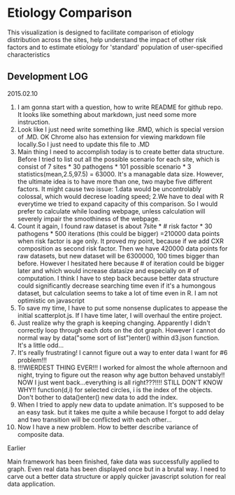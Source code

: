Etiology Comparison
=========================

This visualization is designed to facilitate comparison of etiology distribution across the sites, help understand the impact of other risk factors and to estimate etiology for 'standard' population of user-specified characteristics

Development LOG
-----------

2015.02.10

1. I am gonna start with a question, how to write README for github repo. It looks like something about markdown, just need some more instruction.
2. Look like I just need write something like .RMD, which is special version of .MD. OK Chrome also has extension for viewing markdown file locally.So I just need to update this file to .MD
3. Main thing I need to accomplish today is to create better data structure. Before I tried to list out all the possible scenario for each site, which is consist of 7 sites * 30 pathogens * 101 possible scenario * 3 statistics(mean,2.5,97.5) = 63000. It's a managable data size. However, the ultimate idea is to have more than one, two maybe five different factors. It might cause two issue: 1.data would be uncontrolably colossal, which would decrese loading speed; 2.We have to deal with R everytime we tried to expand capacity of this comparison. So I would prefer to calculate while loading webpage, unless calculation will severely impair the smoothiness of the webpage.
4. Count it again, I found raw dataset is about 7site * # risk factor * 30 pathogens * 500 iterations (this could be bigger) =210000 data points when risk factor is age only. It proved my point, because if we add CXR composition as second risk factor. Then we have 420000 data points for raw datasets, but new dataset will be 6300000, 100 times bigger than before. However I hesitated here because # of iteration could be bigger later and which would increase datasize and especially on # of computation. I think I have to step back because better data structure could significantly decrease searching time even if it's a humongous dataset, but calculation seems to take a lot of time even in R. I am not optimistic on javascript  
5. To save my time, I have to put some nonsense duplicates to appease the initial scatterplot.js. If I have time later, I will overhaul the entire project.   
6. Just realize why the graph is keeping changing. Apparently I didn't correctly loop through each dots on the dot graph. However I cannot do normal way by data("some sort of list")enter() within d3.json function. It's a little odd... 
7. It's really frustrating! I cannot figure out a way to enter data I want for #6 problem!!!
8. !!!WIERDEST THING EVER!!! I worked for almost the whole afternoon and night, trying to figure out the reason why age button behaved unstably!! NOW I just went back...everything is all right???!!!! STILL DON'T KNOW WHY!! function(d,i) for selected circles, i is the index of the objects. Don't bother to data()enter() new data to add the index. 
9. When I tried to apply new data to update animation. It's supposed to be an easy task. but it takes me quite a while because I forgot to add delay and two transition will be conflicted with each other...
10. Now I have a new problem. How to better describe variance of composite data. 


Earlier

Main framework has been finished, fake data was successfully applied to graph. Even real data has been displayed once but in a brutal way. I need to carve out a better data structure or apply quicker javascript solution for real data application.